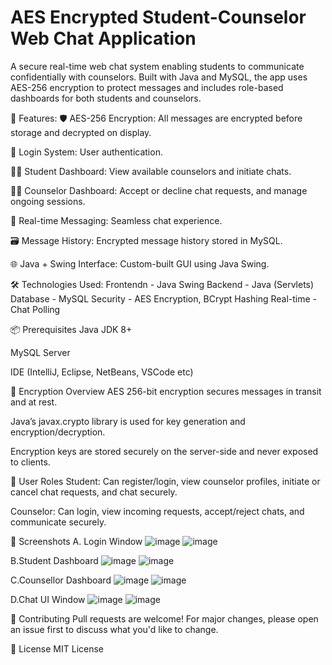# AES Encrypted Student-Counselor Web Chat Application

A secure real-time web chat system enabling students to communicate confidentially with counselors. Built with Java and MySQL, the app uses AES-256 encryption to protect messages and includes role-based dashboards for both students and counselors.

🚀 Features:
🛡️ AES-256 Encryption: All messages are encrypted before storage and decrypted on display.

🔐 Login System: User authentication.

🧑‍🎓 Student Dashboard: View available counselors and initiate chats.

🧑‍💼 Counselor Dashboard: Accept or decline chat requests, and manage ongoing sessions.

💬 Real-time Messaging: Seamless chat experience.

🗃️ Message History: Encrypted message history stored in MySQL.

🌐 Java + Swing Interface: Custom-built GUI using Java Swing.

🛠️ Technologies Used:
Frontendn - Java Swing 
Backend	  - Java (Servlets)
Database  -	MySQL
Security  -	AES Encryption, BCrypt Hashing
Real-time - Chat	Polling 

📦 Prerequisites
Java JDK 8+

MySQL Server

IDE (IntelliJ, Eclipse, NetBeans, VSCode etc)

🔐 Encryption Overview
AES 256-bit encryption secures messages in transit and at rest.

Java’s javax.crypto library is used for key generation and encryption/decryption.

Encryption keys are stored securely on the server-side and never exposed to clients.

👥 User Roles
Student: Can register/login, view counselor profiles, initiate or cancel chat requests, and chat securely.

Counselor: Can login, view incoming requests, accept/reject chats, and communicate securely.

📸 Screenshots
A. Login Window
![image](https://github.com/user-attachments/assets/eae22996-dc32-4f2d-903e-683f8a8f7231)
![image](https://github.com/user-attachments/assets/6344ddc5-7e1c-46ad-b28c-5e98d7ee50c6)

B.Student Dashboard
![image](https://github.com/user-attachments/assets/d76487f8-a4ad-42ad-9f0f-baaf69699751)
![image](https://github.com/user-attachments/assets/9835aeee-555d-4a74-a9c6-3fed23edbcaf)

C.Counsellor Dashboard
![image](https://github.com/user-attachments/assets/50060963-1c49-4a7e-b00f-8df129ffe4a9)
![image](https://github.com/user-attachments/assets/1c646727-134c-4f91-905a-0fcd0fc01259)

D.Chat UI Window
![image](https://github.com/user-attachments/assets/8ba826d8-466e-4688-8a12-0b39411fa98e)
![image](https://github.com/user-attachments/assets/e8dd8fd8-9bed-4002-b82a-fa83cd80013d)

🤝 Contributing
Pull requests are welcome! For major changes, please open an issue first to discuss what you'd like to change.

📜 License
MIT License







